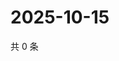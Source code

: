 # 2025-10-15

共 0 条

<!-- BEGIN ZHIHUQUESTIONS -->
<!-- 最后更新时间 Wed Oct 15 2025 16:16:20 GMT+0800 (China Standard Time) -->

<!-- END ZHIHUQUESTIONS -->
